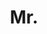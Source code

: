 ---
name: Amartya Sanyal
title: Mr.
email: amartya.sanyal@cs.ox.ac.uk  
website: http://amartya18x.github.io
note: NULL
category: Graduate Students
photo: /images/people/AmartyaSanyal.jpg
---